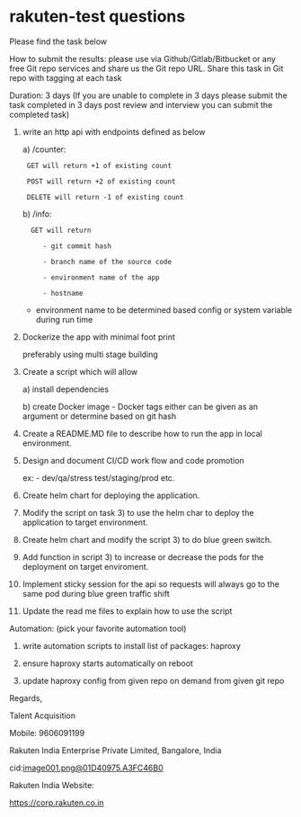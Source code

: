 # rakuten-test questions
Please find the task below

 

How to submit the results: please use via Github/Gitlab/Bitbucket or any free Git repo services and share us the Git repo URL. Share this task in Git repo with tagging at each task

 

Duration: 3 days (If you are unable to complete in 3 days please submit the task completed in 3 days post review and interview you can submit the completed task)

 

1) write an http api with endpoints defined as below

    a) /counter:

        GET will return +1 of existing count

        POST will return +2 of existing count

        DELETE will return -1 of existing count

    b) /info:

         GET will return

            - git commit hash

            - branch name of the source code

            - environment name of the app

            - hostname

    * environment name to be determined based config or system variable during run time

2) Dockerize the app with minimal foot print

    preferably using multi stage building

3) Create a script which will allow

    a) install dependencies

    b) create Docker image - Docker tags either can be given as an argument or determine based on git hash

4) Create a README.MD file to describe how to run the app in local environment.

5) Design and document CI/CD work flow and code promotion

    ex: -  dev/qa/stress test/staging/prod etc.

6) Create helm chart for deploying the application.

7) Modify the script on task 3) to use the helm char to deploy the application to target environment.

8) Create helm chart and modify the script 3) to do blue green switch.

9) Add function in script 3) to increase or decrease the pods for the deployment on target enviroment.

10) Implement sticky session for the api so requests will always go to the same pod during blue green traffic shift

11) Update the read me files to explain how to use the script

 

Automation: (pick your favorite automation tool)

1) write automation scripts to install list of packages: haproxy

2) ensure haproxy starts automatically on reboot

3) update haproxy config from given repo on demand from given git repo

 

 

Regards,

Talent Acquisition

Mobile: 9606091199

Rakuten India Enterprise Private Limited, Bangalore, India

cid:image001.png@01D40975.A3FC46B0

Rakuten India Website:

https://corp.rakuten.co.in
